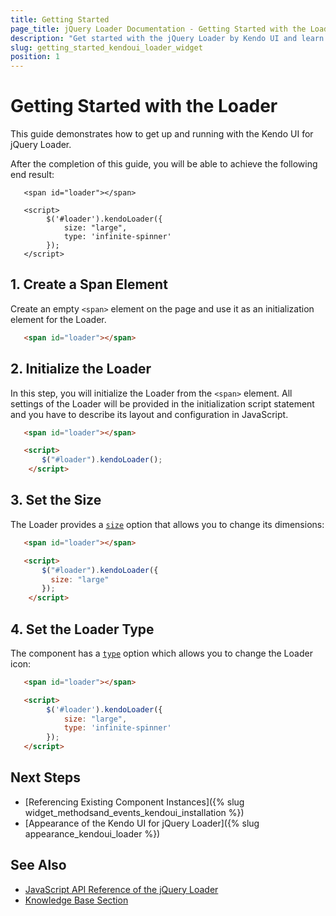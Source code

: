 ```yaml
---
title: Getting Started
page_title: jQuery Loader Documentation - Getting Started with the Loader
description: "Get started with the jQuery Loader by Kendo UI and learn how to create, initialize, and enable the component."
slug: getting_started_kendoui_loader_widget
position: 1
---
```


# Getting Started with the Loader

This guide demonstrates how to get up and running with the Kendo UI for jQuery Loader.

After the completion of this guide, you will be able to achieve the following end result:

```dojo
   <span id="loader"></span> 

   <script>
        $('#loader').kendoLoader({
            size: "large",
            type: 'infinite-spinner'
        });
   </script>
```

## 1. Create a Span Element

Create an empty `<span>` element on the page and use it as an initialization element for the Loader.

```html
   <span id="loader"></span> 
```

## 2. Initialize the Loader

In this step, you will initialize the Loader from the `<span>` element. All settings of the Loader will be provided in the initialization script statement and you have to describe its layout and configuration in JavaScript.

```html
   <span id="loader"></span> 

   <script>
       $("#loader").kendoLoader(); 
    </script>
```

## 3. Set the Size

The Loader provides a [`size`](/api/javascript/ui/loader/configuration/size) option that allows you to change its dimensions:

```html
   <span id="loader"></span> 

   <script>
       $("#loader").kendoLoader({
         size: "large"
       }); 
    </script>
```

## 4. Set the Loader Type

The component has a [`type`](/api/javascript/ui/loader/configuration/type) option which allows you to change the Loader icon:

```html
   <span id="loader"></span> 

   <script>
        $('#loader').kendoLoader({
            size: "large",
            type: 'infinite-spinner'
        });
   </script>
```

## Next Steps

* [Referencing Existing Component Instances]({% slug widget_methodsand_events_kendoui_installation %})
* [Appearance of the Kendo UI for jQuery Loader]({% slug appearance_kendoui_loader %})

## See Also

* [JavaScript API Reference of the jQuery Loader](/api/javascript/ui/loader)
* [Knowledge Base Section](/knowledge-base)


